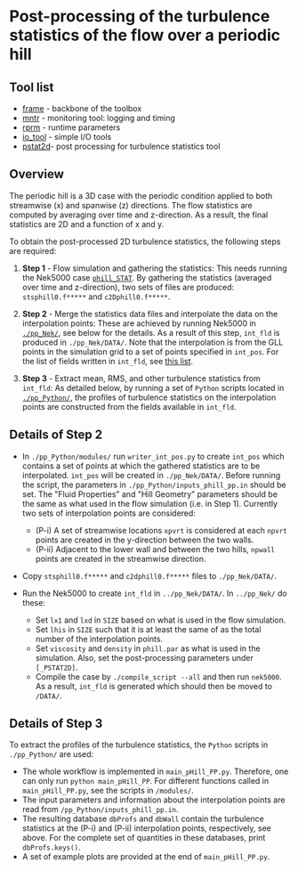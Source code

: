 
# Post-processing of the turbulence statistics of the flow over a periodic hill 


## Tool list
* [frame](https://kth-nek5000.github.io/KTH_Framework/group__frame.html) - backbone of the toolbox
* [mntr](https://kth-nek5000.github.io/KTH_Framework/group__monitor.html) - monitoring tool: logging and timing
* [rprm](https://kth-nek5000.github.io/KTH_Framework/group__runparam.html) - runtime parameters
* [io_tool](https://kth-nek5000.github.io/KTH_Framework/group__io__tools.html) - simple I/O tools
* [pstat2d](https://kth-nek5000.github.io/KTH_Framework/group__pstat2d.html)- post processing for turbulence statistics tool

## Overview
The periodic hill is a 3D case with the periodic condition applied to both streamwise (x) and spanwise (z) directions. The flow statistics are computed by averaging over time and z-direction.  As a result, the final statistics are 2D and a function of x and y. 

To obtain the post-processed 2D turbulence statistics, the following steps are required:

1. **Step 1** - Flow simulation and gathering the statistics:
This needs running the Nek5000 case [`phill_STAT`](https://github.com/KTH-Nek5000/KTH_Examples/tree/master/phill_STAT). By gathering the statistics (averaged over time and z-direction), two sets of files are produced: `stsphill0.f*****` and `c2Dphill0.f*****`. 

2. **Step 2** - Merge the statistics data files and interpolate the data on the interpolation points:
These are achieved by running Nek5000 in [`./pp_Nek/`](https://github.com/KTH-Nek5000/KTH_Examples/tree/master/phill_PSTAT2D/pp_Nek), see below for the details. As a result of this step, `int_fld` is produced in `./pp_Nek/DATA/`. Note that the interpolation is from the GLL points in the simulation grid to a set of points specified in `int_pos`. For the list of fields written in `int_fld`, see [this list](https://github.com/KTH-Nek5000/KTH_Examples/blob/master/pipe_PSTAT2D/pp_python/nom_fields.txt).

3. **Step 3** - Extract mean, RMS, and other turbulence statistics from `int_fld`:
As detailed below, by running a set of `Python` scripts located in [`./pp_Python/`](https://github.com/KTH-Nek5000/KTH_Examples/tree/master/phill_PSTAT2D/pp_Python), the profiles of turbulence statistics on the interpolation points are constructed from the fields available in `int_fld`.

## Details of Step 2
* In `./pp_Python/modules/` run `writer_int_pos.py` to create `int_pos` which contains a set of points at which the gathered statistics are to be interpolated. `int_pos` will be created in `./pp_Nek/DATA/`. Before running the script, the parameters in `./pp_Python/inputs_phill_pp.in` should be set. The "Fluid Properties" and "Hill Geometry" parameters should be the same as what used in the flow simulation (i.e. in Step 1). Currently two sets of interpolation points are considered: 
  * (P-i) A set of streamwise locations `xpvrt` is considered at each `npvrt` points are created in the y-direction between the two walls. 
  * (P-ii) Adjacent to the lower wall and between the two hills,  `npwall` points are created in the streamwise direction.

* Copy `stsphill0.f*****` and `c2dphill0.f*****` files to `./pp_Nek/DATA/`.

* Run the Nek5000 to create `int_fld` in `../pp_Nek/DATA/`. In `../pp_Nek/` do these:
  * Set `lx1` and `lxd` in `SIZE` based on what is used in the flow simulation.
  * Set `lhis` in `SIZE` such that it is at least the same of as the total number of the interpolation points.
  * Set `viscosity` and `density` in `phill.par` as what is used in the simulation. Also, set the post-processing parameters under `[_PSTAT2D]`.
  * Compile the case by `./compile_script --all` and then run `nek5000`.
As a result, `int_fld` is generated which should then be moved to `/DATA/`.

## Details of Step 3
To extract the profiles of the turbulence statistics, the `Python` scripts in `./pp_Python/` are used:

  * The whole workflow is implemented in `main_pHill_PP.py`. Therefore, one can only run `python main_pHill_PP`. For different functions called in `main_pHill_PP.py`, see the scripts in `/modules/`.
  * The input parameters and information about the interpolation points are read from `/pp_Python/inputs_phill_pp.in`. 
  * The resulting database `dbProfs` and `dbWall` contain the turbulence statistics at the (P-i) and (P-ii) interpolation points, respectively, see above. For the complete set of quantities in these databases, print `dbProfs.keys()`.
  * A set of example plots are provided at the end of `main_pHill_PP.py`.
